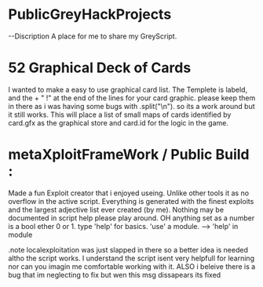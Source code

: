 # PublicGreyHackProjects
--Discription
  A place for me to share my GreyScript.

# 52 Graphical Deck of Cards
  I wanted to make a easy to use graphical card list. The Templete is labeld, and the  + " !"    at the end of the lines for your card graphic. please keep them in there as i was having some bugs with .split("\n"). so its a work around but it still works. This will place a list of small maps of cards identified by card.gfx as the graphical store and card.id for the logic in the game.
 
# metaXploitFrameWork / Public Build : 
  Made a fun Exploit creator that i enjoyed useing. Unlike other tools it as no overflow in the active script. Everything is generated with the finest exploits and the largest adjective list ever created (by me). Nothing may be documented in script help please play around. OH anything set as a number is a bool ether 0 or 1. 
  type 'help' for basics. 'use' a module. --> 'help' in module

.note
  localexploitation was just slapped in there so a better idea is needed altho the script works.
  I understand the script isent very helpfull for learning nor can you imagin me comfortable working with it. 
ALSO i beleive there is a bug that im neglecting to fix but wen this msg dissapears its fixed
